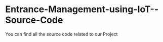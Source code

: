 # Entrance-Management-using-IoT--Source-Code  
  
  You can find all the source code related to our Project
